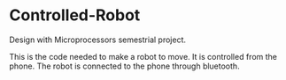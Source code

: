 # Controlled-Robot
Design with Microprocessors semestrial project.

This is the code needed to make a robot to move. It is controlled from the phone. The robot is connected to the phone through bluetooth.
